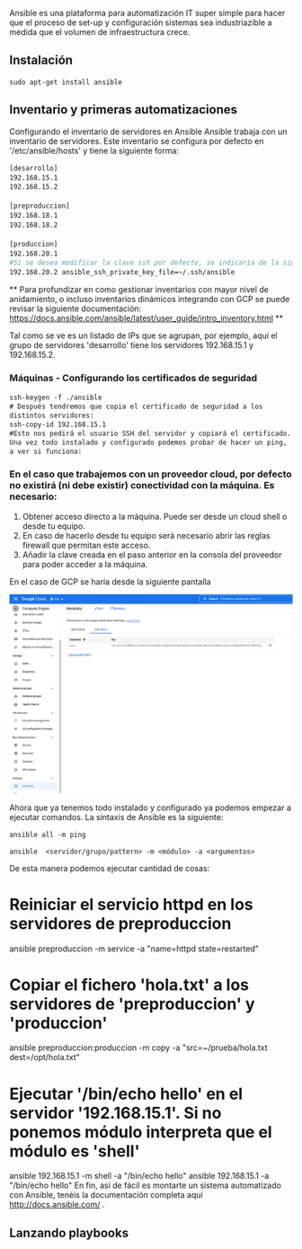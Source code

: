 Ansible es una plataforma para automatización IT super simple para hacer que el proceso de set-up y configuración sistemas sea industriazible a medida que el volumen de infraestructura crece.


## Instalación

```shell
sudo apt-get install ansible
```

## Inventario y primeras automatizaciones

Configurando el inventario de servidores en Ansible
Ansible trabaja con un inventario de servidores. Este inventario se configura por defecto en '/etc/ansible/hosts' y tiene la siguiente forma:
```bash
[desarrollo]
192.168.15.1
192.168.15.2

[preproduccion]
192.168.18.1
192.168.18.2

[produccion]
192.168.20.1
#Si se desea modificar la clave ssh por defecto, se indicaría de la siguiente forma
192.168.20.2 ansible_ssh_private_key_file=~/.ssh/ansible
```

** Para profundizar en como gestionar inventarios con mayor nivel de anidamiento, o incluso inventarios dinámicos integrando con GCP se puede revisar la siguiente documentación:
https://docs.ansible.com/ansible/latest/user_guide/intro_inventory.html **


Tal como se ve es un listado de IPs que se agrupan, por ejemplo, aquí el grupo de servidores 'desarrollo' tiene los servidores 192.168.15.1 y 192.168.15.2.

### Máquinas - Configurando los certificados de seguridad

```shell
ssh-keygen -f ./ansible
# Después tendremos que copia el certificado de seguridad a los distintos servidores:
ssh-copy-id 192.168.15.1
#Esto nos pedirá el usuario SSH del servidor y copiará el certificado. Una vez todo instalado y configurado podemos probar de hacer un ping, a ver si funciona:
```

### En el caso que trabajemos con un proveedor cloud, por defecto no existirá (ni debe existir) conectividad con la máquina. Es necesario:
1. Obtener acceso directo a la máquina. Puede ser desde un cloud shell o desde tu equipo.
2. En caso de hacerlo desde tu equipo será necesario abrir las reglas firewall que permitan este acceso.
3. Añadir la clave creada en el paso anterior en la consola del proveedor para poder acceder a la máquina. 

En el caso de GCP se haría desde la siguiente pantalla

<img src="images/gcp-ssh-metadata.png" alt="azure-console" style="zoom:67%;" />


Ahora que ya tenemos todo instalado y configurado ya podemos empezar a ejecutar comandos. La sintaxis de Ansible es la siguiente:
```shell
ansible all -m ping
```
```shell
ansible  <servidor/grupo/pattern> -m <módulo> -a <argumentos>
```

De esta manera podemos ejecutar cantidad de cosas:

# Reiniciar el servicio httpd en los servidores de  preproduccion
ansible preproduccion -m service -a "name=httpd state=restarted"

# Copiar el fichero 'hola.txt' a los servidores de 'preproduccion' y 'produccion'
ansible preproduccion:produccion -m copy -a "src=~/prueba/hola.txt dest=/opt/hola.txt"

# Ejecutar '/bin/echo hello' en el servidor '192.168.15.1'. Si no ponemos módulo interpreta que el módulo es 'shell'
ansible 192.168.15.1 -m shell -a "/bin/echo hello"
ansible 192.168.15.1 -a "/bin/echo hello"
En fin, así­ de fácil es montarte un sistema automatizado con Ansible, tenéis la documentación completa aquí­ http://docs.ansible.com/ .



## Lanzando playbooks
